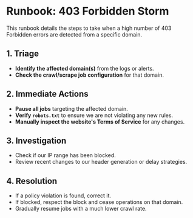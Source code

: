 # Runbook: 403 Forbidden Storm

This runbook details the steps to take when a high number of 403 Forbidden errors are detected from a specific domain.

## 1. Triage
- **Identify the affected domain(s)** from the logs or alerts.
- **Check the crawl/scrape job configuration** for that domain.

## 2. Immediate Actions
- **Pause all jobs** targeting the affected domain.
- **Verify `robots.txt`** to ensure we are not violating any new rules.
- **Manually inspect the website's Terms of Service** for any changes.

## 3. Investigation
- Check if our IP range has been blocked.
- Review recent changes to our header generation or delay strategies.

## 4. Resolution
- If a policy violation is found, correct it.
- If blocked, respect the block and cease operations on that domain.
- Gradually resume jobs with a much lower crawl rate.